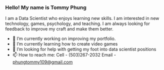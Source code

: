 ### Hello! My name is Tommy Phung

I am a Data Scientist who enjoys learning new skills. I am interested in new technology, games, psychology, and teaching. I am always looking for feedback to improve my craft and make them better. 

- 🔭 I’m currently working on improving my portfolio.
- 🌱 I’m currently learning how to create video games
- 🤔 I’m looking for help with getting my foot into data scientist positions
- 📫 How to reach me: Cell - (503)267-2032 
                      Email - phungtommy109@gmail.com
